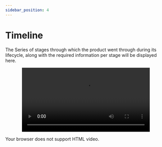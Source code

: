 ```yaml
---
sidebar_position: 4
---
```



# Timeline

The Series of stages through which the product went through during its lifecycle, along with the required information per stage will be displayed here.

<!-- <p align="center">

<img height = "350px"src="../static/img/con8.jpg" />

</p> -->
<p align="center">
<video width="400" controls >
  <source src="../../../static/videos/time_line.mp4" type="video/mp4"/>
  
  Your browser does not support HTML video.
</video>

</p>


